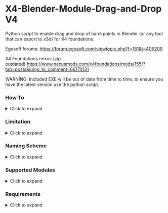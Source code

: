 # X4-Blender-Module-Drag-and-Drop V4

Python script to enable drag and drop of hard-points in Blender (or any tool that can export to x3d) for X4 foundations.

Egosoft forums: https://forum.egosoft.com/viewtopic.php?f=181&t=409209

X4 Foundations nexus (zip outdated):https://www.nexusmods.com/x4foundations/mods/155/?tab=posts&jump_to_comment=66174131

WARNING: Included EXE will be out of date from time to time, to ensure you have the latest version use the python script.
### How To
<details>
  <summary>Click to expand</summary>
  
  - Convert your XML to DAE (https://forum.egosoft.com/viewtopic.php?f=181&t=404786#p4769763)
  - Open your model in blender and start putting down your "hard-points" the script can mirror (will be queried when script is run) for you so you only need to do one side.
  - Rename hard-points according to the naming scheme so the script can recognize what you are putting down.
  - Select all to be exported hard-points (you do not want to select the ship here) and select export to X3D.
  - In the export settings make sure have, y-forward, z-up and only "selection only" selected. If you are not using blender the axis might be different you will need to experiment to find out.
  - Run either gui.py or main.exe an interface will open.
  - Select your input files and set their options as you like (mirror/inject)
  - Press start.
  - If you are injecting you will be asked for each file into what file you want to inject. Injected xml code will be injected after the last ```<connection></connection>``` element in the selected file.
  - If you are just outputting there will be %input%_output.xml files in the script root directory. Copy the content of this file over between ```<connections></connections>```
  - Video tutorial (outdated) https://youtu.be/b8-ie1u05Lw
  
  </details>

### Limitation
<details>
  <summary>Click to expand</summary>
  
#### Engines:
  - Engines can only face backwards.
  - You can only ever have one engine size on each ship, aka no mixing of L and XL engines.
  - Engines behave weirdly when not in one group together
 
#### Shields:

  - When in a group will only shield components in group and not the ship as a whole.
  - When not in a group will shield ship.
  
  </details>
  
### Naming Scheme
<details>
  <summary>Click to expand</summary>
  
```
_ is used as separator do not use this outside of as stated below.
Refrain from using special characters like (@!#$%^&*.,), '-' is allowed.

groupname_type_nr-in-group

groupname       Name of the group, optional.
type            Type of the component (see component list)
nr-in-group     Nr. of component in group.

options:
include 'left' or 'right' in your group name if you want the group to be mirrored.

Examples:
left-top-bat-1_lturret_2
lshield_1
medium-group-center_lshield_1
funcannongroup-1_mturret_666
```
</details>

### Supported Modules
<details>
  <summary>Click to expand</summary>
  
```
Supported modules (m indicates missile capable turret)
lturret
lmturret	
mturret
mmturret
sturret
ssturret
xlshield
lshield
mshield
sshield
xlengine
lengine
mengine
sengine
counter (countermeasures)
```
</details>

### Requirements
<details>
  <summary>Click to expand</summary>
  For exe users
  
    - none
  
  For python users
  
    - Python 3.7 https://www.python.org/
    - pyquaternion http://kieranwynn.github.io/pyquaternion/
    
</details>
